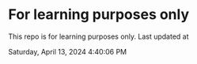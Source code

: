 # For learning purposes only
This repo is for learning purposes only.
Last updated at

Saturday, April 13, 2024 4:40:06 PM


